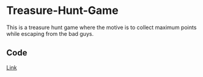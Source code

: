 # Treasure-Hunt-Game

This is a treasure hunt game where the motive is to collect maximum points while escaping from the bad guys.

## Code  
[Link]()
